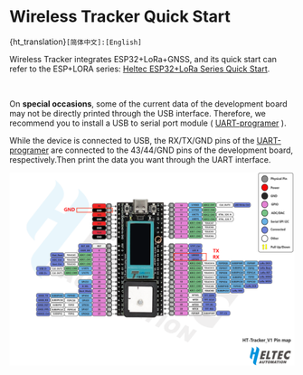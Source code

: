 # Wireless Tracker Quick Start
{ht_translation}`[简体中文]:[English]`

Wireless Tracker integrates ESP32+LoRa+GNSS, and its quick start can refer to the ESP+LORA series: [Heltec ESP32+LoRa Series Quick Start](https://docs.heltec.org/en/node/esp32/quick_start.html).

&nbsp;

On **special occasions**, some of the current data of the development board may not be directly printed through the USB interface. Therefore, we recommend you to install a USB to serial port module ( [UART-programer](https://heltec.org/product/uart_programmer/) ).

While the device is connected to USB, the RX/TX/GND pins of the [UART-programer](https://heltec.org/product/uart_programmer/) are connected to the 43/44/GND pins of the development board, respectively.Then print the data you want through the UART interface.

![](img/01.png)